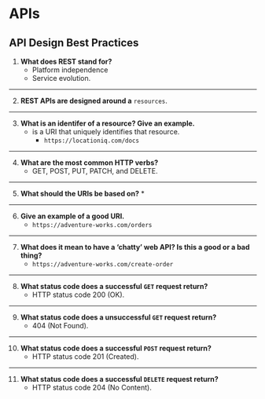 # **APIs**

## API Design Best Practices

1. **What does REST stand for?**
   * Platform independence
   * Service evolution.

***

2. **REST APIs are designed around a** `resources`.

***

3. **What is an identifer of a resource? Give an example.**
   *  is a URI that uniquely identifies that resource.
      * ```https://locationiq.com/docs```

*** 

4. **What are the most common HTTP verbs?**
   * GET, POST, PUT, PATCH, and DELETE.

***

5. **What should the URIs be based on?**
   * 

***

6. **Give an example of a good URI.**
   * ```https://adventure-works.com/orders```

***


7. **What does it mean to have a ‘chatty’ web API? Is this a good or a bad thing?**
   * ```https://adventure-works.com/create-order```

***

8. **What status code does a successful `GET` request return?**
   * HTTP status code 200 (OK). 

***

9. **What status code does a unsuccessful `GET` request return?**
   * 404 (Not Found).

***

10. **What status code does a successful `POST` request return?**
    * HTTP status code 201 (Created).

***

11. **What status code does a successful `DELETE` request return?**
    * HTTP status code 204 (No Content).